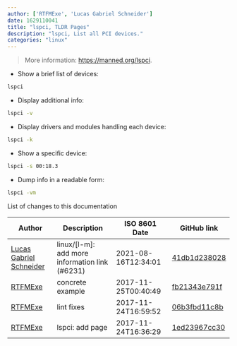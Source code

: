 ```yaml
---
author: ['RTFMExe', 'Lucas Gabriel Schneider']
date: 1629110041
title: "lspci, TLDR Pages"
description: "lspci, List all PCI devices."
categories: "linux"
---
```

> More information: <https://manned.org/lspci>.

- Show a brief list of devices:

```bash
lspci
```

- Display additional info:

```bash
lspci -v
```

- Display drivers and modules handling each device:

```bash
lspci -k
```

- Show a specific device:

```bash
lspci -s 00:18.3
```

- Dump info in a readable form:

```bash
lspci -vm
```
List of changes to this documentation


Author | Description | ISO 8601 Date | GitHub link
------|-----|-----|-----
[Lucas Gabriel Schneider](mailto:casdpa@gmail.com) | linux/[l-m]: add more information link (#6231) | 2021-08-16T12:34:01 | [41db1d238028](https://github.com/tldr-pages/tldr/commit/41db1d2380286234a89aaa2131d8e1d1c531b850)
[RTFMExe](mailto:rtfmexe@protonmail.com) | concrete example | 2017-11-25T00:40:49 | [fb21343e791f](https://github.com/tldr-pages/tldr/commit/fb21343e791f18ea756c826e2148b5f472651108)
[RTFMExe](mailto:rtfmexe@protonmail.com) | lint fixes | 2017-11-24T16:59:52 | [06b3fbd11c8b](https://github.com/tldr-pages/tldr/commit/06b3fbd11c8b962ff6731f3dee6379bc927b444f)
[RTFMExe](mailto:rtfmexe@protonmail.com) | lspci: add page | 2017-11-24T16:36:29 | [1ed23967cc30](https://github.com/tldr-pages/tldr/commit/1ed23967cc30ae38d7d8e462e4c32caf0a46c910)

